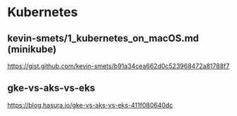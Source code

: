 # Kubernetes

## kevin-smets/1_kubernetes_on_macOS.md (minikube)

https://gist.github.com/kevin-smets/b91a34cea662d0c523968472a81788f7


## gke-vs-aks-vs-eks

https://blog.hasura.io/gke-vs-aks-vs-eks-411f080640dc
